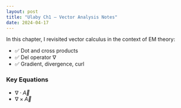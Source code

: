 ```yaml
---
layout: post
title: "Ulaby Ch1 – Vector Analysis Notes"
date: 2024-04-17
---
```


In this chapter, I revisited vector calculus in the context of EM theory:

- ✅ Dot and cross products
- ✅ Del operator ∇
- ✅ Gradient, divergence, curl

### Key Equations
- $\nabla \cdot \vec{A}$
- $\nabla \times \vec{A}$
